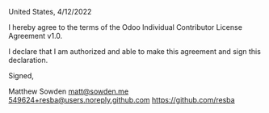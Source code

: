 United States, 4/12/2022

I hereby agree to the terms of the Odoo Individual Contributor License
Agreement v1.0.

I declare that I am authorized and able to make this agreement and sign this
declaration.

Signed,

Matthew Sowden matt@sowden.me 549624+resba@users.noreply.github.com https://github.com/resba
